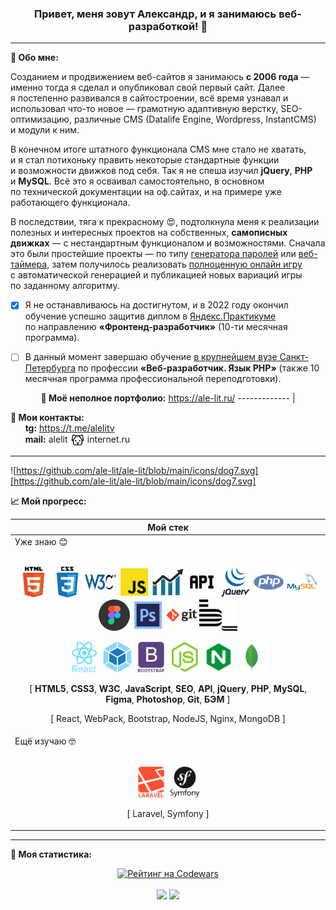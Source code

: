 <div align="center">
  
### Привет, меня зовут Александр, и&nbsp;я&nbsp;занимаюсь веб-разработкой! 👋   
</div>

---

**📝 Обо мне:**

Созданием и&nbsp;продвижением веб-сайтов я&nbsp;занимаюсь **с&nbsp;2006 года**&nbsp;&mdash; именно тогда я&nbsp;сделал и&nbsp;опубликовал свой первый сайт. Далее я&nbsp;постепенно развивался в&nbsp;сайтостроении, всё время узнавал и использовал что-то новое — грамотную адаптивную верстку, SEO-оптимизацию, различные CMS (Datalife Engine, Wordpress, InstantCMS) и&nbsp;модули к&nbsp;ним.

В&nbsp;конечном итоге штатного функционала CMS мне стало не&nbsp;хватать, и&nbsp;я&nbsp;стал потихоньку править некоторые стандартные функции и&nbsp;возможности движков под себя. Так я&nbsp;не&nbsp;спеша изучил **jQuery**, **PHP** и&nbsp;**MySQL**. Всё это я&nbsp;осваивал самостоятельно, в&nbsp;основном по&nbsp;технической документации на&nbsp;оф.сайтах, и&nbsp;на&nbsp;примере уже работающего функционала.

В&nbsp;последствии, тяга к&nbsp;прекрасному 😍, подтолкнула меня к&nbsp;реализации полезных и&nbsp;интересных проектов на&nbsp;собственных, **самописных движках**&nbsp;&mdash; с&nbsp;нестандартным функционалом и&nbsp;возможностями. Сначала это были простейшие проекты&nbsp;&mdash; по&nbsp;типу [генератора паролей](https://webutils.ru/tools/passgen/) или [веб-таймера](https://webutils.ru/tools/timer/), затем получилось реализовать [полноценную онлайн игру](http://freesudoku.ru/) с&nbsp;автоматической генерацией и&nbsp;публикацией новых вариаций игры по&nbsp;заданному алгоритму.

- [x] Я&nbsp;не&nbsp;останавливаюсь на&nbsp;достигнутом, и&nbsp;в 2022 году окончил обучение успешно защитив диплом в&nbsp;[Яндекс.Практикуме](https://practicum.yandex.ru/web/ "Сервис онлайн-образования от Яндекса") по&nbsp;направлению **&laquo;Фронтенд-разработчик&raquo;** (10-ти месячная программа).

- [ ] В&nbsp;данный момент завершаю обучение [в&nbsp;крупнейшем вузе Санкт-Петербурга](https://www.spbstu.ru/ "&laquo;Политех&raquo;") по&nbsp;профессии **&laquo;Веб-разработчик. Язык PHP&raquo;** (также 10 месячная программа профессиональной переподготовки).

<div align="center">
  
**🤩 Моё неполное портфолио:** https://ale-lit.ru/
------------- |
  
</div>

**📢 Мои контакты:**
<br>
&nbsp;&nbsp;&nbsp;&nbsp;&nbsp;&nbsp;**tg:** https://t.me/alelitv
<br>
&nbsp;&nbsp;&nbsp;&nbsp;&nbsp;&nbsp;**mail:** alelit[<img src="https://github.com/ale-lit/ale-lit/blob/main/icons/dog7.svg" alt="@" title="@" height="22" align="center">](#)internet.ru

---

![https://github.com/ale-lit/ale-lit/blob/main/icons/dog7.svg][https://github.com/ale-lit/ale-lit/blob/main/icons/dog7.svg]

**📈 Мой прогресс:**

<div align="center">
  
| **Мой стек** |
| --- |
| Уже знаю 😊<br><br><p align="center">[<img src="https://github.com/ale-lit/ale-lit/blob/main/icons/html.svg" alt="HTML5" title="HTML5" height="50">](#) [<img src="https://github.com/ale-lit/ale-lit/blob/main/icons/css.svg" alt="CSS3" title="CSS3" height="50">](#) [<img src="https://github.com/ale-lit/ale-lit/blob/main/icons/w3c.svg" alt="W3C Validator" title="Валидная кроссбраузерная вёрстка" height="50">](#) [<img src="https://github.com/ale-lit/ale-lit/blob/main/icons/js.svg" alt="JavaScript" title="JavaScript" height="50">](#) [<img src="https://github.com/ale-lit/ale-lit/blob/main/icons/seo3.svg" alt="SEO оптимизация и продвижение" title="SEO оптимизация и продвижение" height="50">](#) [<img src="https://github.com/ale-lit/ale-lit/blob/main/icons/api.svg" alt="API" title="API" height="50">](#) [<img src="https://github.com/ale-lit/ale-lit/blob/main/icons/jquery.svg" alt="jQuery" title="jQuery" height="50">](#) [<img src="https://github.com/ale-lit/ale-lit/blob/main/icons/php.svg" alt="PHP" title="PHP" height="50">](#) [<img src="https://github.com/ale-lit/ale-lit/blob/main/icons/mysql.svg" alt="MySQL" title="MySQL" height="50">](#) [<img src="https://github.com/ale-lit/ale-lit/blob/main/icons/figma.svg" alt="Figma" title="Figma" height="50">](#) [<img src="https://github.com/ale-lit/ale-lit/blob/main/icons/photoshop.svg" alt="Adobe Photoshop" title="Adobe Photoshop" height="50">](#) [<img src="https://github.com/ale-lit/ale-lit/blob/main/icons/git.svg" alt="Git" title="Git" height="50">](#) [<img src="https://github.com/ale-lit/ale-lit/blob/main/icons/bem.svg" alt="Методолгия БЭМ" title="Методология БЭМ" height="50">](#)</p><p align="center">[<img src="https://github.com/ale-lit/ale-lit/blob/main/icons/react.svg" alt="React" title="React" height="50">](#) [<img src="https://github.com/ale-lit/ale-lit/blob/main/icons/webpack.svg" alt="WebPack" title="WebPack" height="50">](#) [<img src="https://github.com/ale-lit/ale-lit/blob/main/icons/bootstrap.svg" alt="Bootstrap" title="Bootstrap" height="50">](#) [<img src="https://github.com/ale-lit/ale-lit/blob/main/icons/nodejs.svg" alt="NodeJS" title="NodeJS" height="50">](#) [<img src="https://github.com/ale-lit/ale-lit/blob/main/icons/nginx.svg" alt="Nginx" title="Nginx" height="50">](#) [<img src="https://github.com/ale-lit/ale-lit/blob/main/icons/mongo.svg" alt="Mongo BD" title="Mongo BD" height="50">](#) <p align="center">[ **HTML5**, **CSS3**, **W3C**, **JavaScript**, **SEO**, **API**, **jQuery**, **PHP**, **MySQL**, **Figma**, **Photoshop**, **Git**, **БЭМ** ]</p><p align="center">[ React, WebPack, Bootstrap, NodeJS, Nginx, MongoDB ]</p></p>
Ещё изучаю 🤓<br><br><p align="center">[<img src="https://github.com/ale-lit/ale-lit/blob/main/icons/laravel2.svg" alt="Laravel" title="Laravel" height="50">](#) [<img src="https://github.com/ale-lit/ale-lit/blob/main/icons/symfony.svg" alt="Symfony" title="Symfony" height="50">](#) <p align="center">[ Laravel, Symfony ]</p></p> |  
</div>

---
 
**🥇 Моя статистика:**
<div align="center">
  
[![Рейтинг на Codewars](https://www.codewars.com/users/AleLit/badges/large)](https://www.codewars.com/users/AleLit "Мой профиль на Codewars")
<br><br>
[<img src="https://github-readme-stats.vercel.app/api?username=ale-lit&hide=contribs&show_icons=true&border_color=c2cad0" height="140">](#) [<img src="https://github-readme-stats.vercel.app/api/top-langs/?username=ale-lit&layout=compact&border_color=d0d7de" height="140">](#)
</div>
